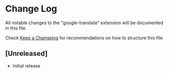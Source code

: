 # Change Log
All notable changes to the "google-translate" extension will be documented in this file.

Check [Keep a Changelog](http://keepachangelog.com/) for recommendations on how to structure this file.

## [Unreleased]
- Initial release